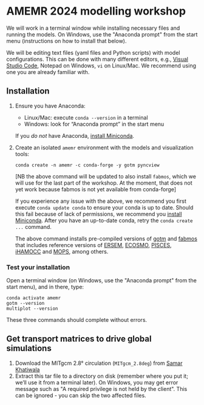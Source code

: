 # AMEMR 2024 modelling workshop

We will work in a terminal window while installing necessary files and running the models.
On Windows, use the "Anaconda prompt" from the start menu (instructions on how to install that below).

We will be editing text files (yaml files and Python scripts) with model configurations. This can be done with many different editors, e.g., [Visual Studio Code](https://code.visualstudio.com/), Notepad on Windows, `vi` on Linux/Mac. We recommend using one you are already familiar with.

## Installation

1. Ensure you have Anaconda:
   - Linux/Mac: execute `conda --version` in a terminal
   - Windows: look for “Anaconda prompt” in the start menu

   If you *do not* have Anaconda, [install Miniconda](https://docs.anaconda.com/miniconda/miniconda-install/).

2. Create an isolated `amemr` environment with the models and visualization tools:
   ```
   conda create -n amemr -c conda-forge -y gotm pyncview
   ```

   [NB the above command will be updated to also install `fabmos`, which we will use for the last part of the workshop. At the moment, that does not yet work because fabmos is not yet available from conda-forge]

   If you experience any issue with the above, we recommend you first execute `conda update conda` to ensure your conda is up to date.
   Should this fail because of lack of permissions, we recommend you [install Miniconda](https://docs.anaconda.com/miniconda/miniconda-install/).
   After you have an up-to-date conda, retry the `conda create ...` command.

   The above command installs pre-compiled versions of [gotm](https://gotm.net) and [fabmos](https://github.com/BoldingBruggeman/fabmos/wiki) that includes reference versions of [ERSEM](http://ersem.com), [ECOSMO](https://doi.org/10.5194/gmd-15-3901-2022), [PISCES](https://www.pisces-community.org/), [iHAMOCC](https://doi.org/10.5194/gmd-13-2393-2020) and [MOPS](https://doi.org/10.5194/gmd-8-2929-2015), among others.

### Test your installation

Open a terminal window (on Windows, use the "Anaconda prompt" from the start menu), and in there, type:

```
conda activate amemr
gotm --version
multiplot --version
```

These three commands should complete without errors.

## Get transport matrices to drive global simulations

1. Download the MITgcm 2.8° circulation (`MITgcm_2.8deg`) from [Samar Khatiwala](http://kelvin.earth.ox.ac.uk/spk/Research/TMM/TransportMatrixConfigs/)
2. Extract this tar file to a directory on disk (remember where you put it; we’ll use it from a terminal later). On Windows, you may get error message such as "A required privilege is not held by the client". This can be ignored - you can skip the two affected files.
